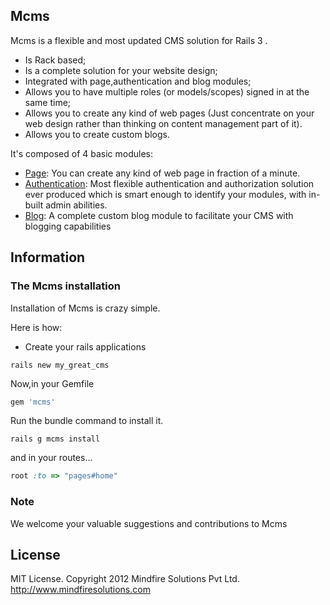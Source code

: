 ## Mcms


Mcms is a flexible and most updated CMS solution for Rails 3 .

* Is Rack based;
* Is a complete solution for your website design;
* Integrated with page,authentication and blog modules;
* Allows you to have multiple roles (or models/scopes) signed in at the same time;
* Allows you to create any kind of web pages (Just concentrate on your web design rather than thinking on content management part of it).
* Allows you to create custom blogs.

It's composed of 4 basic modules:

* [Page](): You can create any kind of web page in fraction of a minute. 
* [Authentication](): Most flexible authentication and authorization solution ever produced which is smart enough to identify your modules,
with in-built admin abilities.
* [Blog](): A complete custom blog module to facilitate your CMS with blogging capabilities

## Information

### The Mcms installation

Installation of Mcms is crazy simple. 

Here is how:

* Create your rails applications

```console
rails new my_great_cms
```

Now,in your Gemfile

```ruby
gem 'mcms'
```


Run the bundle command to install it.


```console
rails g mcms install
```

and in your routes...



```ruby
root :to => "pages#home"
```



### Note

We welcome your valuable suggestions and contributions to Mcms 

 

## License

MIT License. Copyright 2012 Mindfire Solutions Pvt Ltd. http://www.mindfiresolutions.com

